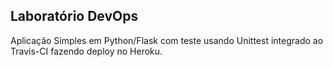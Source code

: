 ## Laboratório DevOps
Aplicação Simples em  Python/Flask com teste usando Unittest integrado ao Travis-CI fazendo deploy no Heroku.
